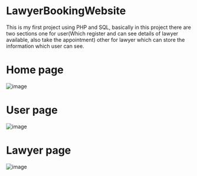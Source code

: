 # LawyerBookingWebsite
This is my first project using PHP and SQL, basically in this project there are two sections one for user(Which register and can see details of lawyer available, also take the appointment) other for lawyer which can store the information which user can  see.
# Home page
![image](https://user-images.githubusercontent.com/74111456/172025395-0127991a-0ccf-46ad-bdc2-8fb90aac9f69.png)

# User page
![image](https://user-images.githubusercontent.com/74111456/172025464-4eee3820-af2a-4a41-a782-2f80364a96b5.png)

# Lawyer page
![image](https://user-images.githubusercontent.com/74111456/172025487-865fd6b9-f58f-4039-a69f-b50c761145e3.png)
